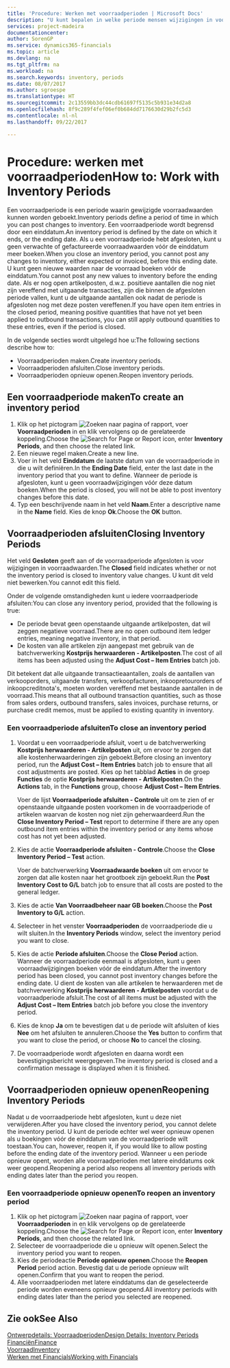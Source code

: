 ```yaml
---
title: 'Procedure: Werken met voorraadperioden | Microsoft Docs'
description: "U kunt bepalen in welke periode mensen wijzigingen in voorraad kunnen boeken door voorraadperioden te definiëren."
services: project-madeira
documentationcenter: 
author: SorenGP
ms.service: dynamics365-financials
ms.topic: article
ms.devlang: na
ms.tgt_pltfrm: na
ms.workload: na
ms.search.keywords: inventory, periods
ms.date: 08/07/2017
ms.author: sgroespe
ms.translationtype: HT
ms.sourcegitcommit: 2c13559bb3dc44cdb61697f5135c5b931e34d2a8
ms.openlocfilehash: 8f9c289f4fef06ef0b684dd7176630d29b2fc5d3
ms.contentlocale: nl-nl
ms.lasthandoff: 09/22/2017

---
```

# <a name="how-to-work-with-inventory-periods"></a><span data-ttu-id="88f49-103">Procedure: werken met voorraadperioden</span><span class="sxs-lookup"><span data-stu-id="88f49-103">How to: Work with Inventory Periods</span></span>
<span data-ttu-id="88f49-104">Een voorraadperiode is een periode waarin gewijzigde voorraadwaarden kunnen worden geboekt.</span><span class="sxs-lookup"><span data-stu-id="88f49-104">Inventory periods define a period of time in which you can post changes to inventory.</span></span> <span data-ttu-id="88f49-105">Een voorraadperiode wordt begrensd door een einddatum.</span><span class="sxs-lookup"><span data-stu-id="88f49-105">An inventory period is defined by the date on which it ends, or the ending date.</span></span> <span data-ttu-id="88f49-106">Als u een voorraadperiode hebt afgesloten, kunt u geen verwachte of gefactureerde voorraadwaarden vóór de einddatum meer boeken.</span><span class="sxs-lookup"><span data-stu-id="88f49-106">When you close an inventory period, you cannot post any changes to inventory, either expected or invoiced, before this ending date.</span></span> <span data-ttu-id="88f49-107">U kunt geen nieuwe waarden naar de voorraad boeken vóór de einddatum.</span><span class="sxs-lookup"><span data-stu-id="88f49-107">You cannot post any new values to inventory before the ending date.</span></span> <span data-ttu-id="88f49-108">Als er nog open artikelposten, d.w.z. positieve aantallen die nog niet zijn vereffend met uitgaande transacties, zijn die binnen de afgesloten periode vallen, kunt u de uitgaande aantallen ook nadat de periode is afgesloten nog met deze posten vereffenen.</span><span class="sxs-lookup"><span data-stu-id="88f49-108">If you have open item entries in the closed period, meaning positive quantities that have not yet been applied to outbound transactions, you can still apply outbound quantities to these entries, even if the period is closed.</span></span>  

<span data-ttu-id="88f49-109">In de volgende secties wordt uitgelegd hoe u:</span><span class="sxs-lookup"><span data-stu-id="88f49-109">The following sections describe how to:</span></span>  

* <span data-ttu-id="88f49-110">Voorraadperioden maken.</span><span class="sxs-lookup"><span data-stu-id="88f49-110">Create inventory periods.</span></span>  
* <span data-ttu-id="88f49-111">Voorraadperioden afsluiten.</span><span class="sxs-lookup"><span data-stu-id="88f49-111">Close inventory periods.</span></span>  
* <span data-ttu-id="88f49-112">Voorraadperioden opnieuw openen.</span><span class="sxs-lookup"><span data-stu-id="88f49-112">Reopen inventory periods.</span></span>  

## <a name="to-create-an-inventory-period"></a><span data-ttu-id="88f49-113">Een voorraadperiode maken</span><span class="sxs-lookup"><span data-stu-id="88f49-113">To create an inventory period</span></span>  
1. <span data-ttu-id="88f49-114">Klik op het pictogram ![Zoeken naar pagina of rapport](media/ui-search/search_small.png "pictogram Zoeken naar pagina of rapport"), voer **Voorraadperioden** in en klik vervolgens op de gerelateerde koppeling.</span><span class="sxs-lookup"><span data-stu-id="88f49-114">Choose the ![Search for Page or Report](media/ui-search/search_small.png "Search for Page or Report icon") icon, enter **Inventory Periods**, and then choose the related link.</span></span>  
2. <span data-ttu-id="88f49-115">Een nieuwe regel maken.</span><span class="sxs-lookup"><span data-stu-id="88f49-115">Create a new line.</span></span>  
3. <span data-ttu-id="88f49-116">Voer in het veld **Einddatum** de laatste datum van de voorraadperiode in die u wilt definiëren.</span><span class="sxs-lookup"><span data-stu-id="88f49-116">In the **Ending Date** field, enter the last date in the inventory period that you want to define.</span></span> <span data-ttu-id="88f49-117">Wanneer de periode is afgesloten, kunt u geen voorraadwijzigingen vóór deze datum boeken.</span><span class="sxs-lookup"><span data-stu-id="88f49-117">When the period is closed, you will not be able to post inventory changes before this date.</span></span>  
4. <span data-ttu-id="88f49-118">Typ een beschrijvende naam in het veld **Naam**.</span><span class="sxs-lookup"><span data-stu-id="88f49-118">Enter a descriptive name in the **Name** field.</span></span> <span data-ttu-id="88f49-119">Kies de knop **Ok**.</span><span class="sxs-lookup"><span data-stu-id="88f49-119">Choose the **OK** button.</span></span>  

## <a name="closing-inventory-periods"></a><span data-ttu-id="88f49-120">Voorraadperioden afsluiten</span><span class="sxs-lookup"><span data-stu-id="88f49-120">Closing Inventory Periods</span></span>  
<span data-ttu-id="88f49-121">Het veld **Gesloten** geeft aan of de voorraadperiode afgesloten is voor wijzigingen in voorraadwaarden.</span><span class="sxs-lookup"><span data-stu-id="88f49-121">The **Closed** field indicates whether or not the inventory period is closed to inventory value changes.</span></span> <span data-ttu-id="88f49-122">U kunt dit veld niet bewerken.</span><span class="sxs-lookup"><span data-stu-id="88f49-122">You cannot edit this field.</span></span>  

<span data-ttu-id="88f49-123">Onder de volgende omstandigheden kunt u iedere voorraadperiode afsluiten:</span><span class="sxs-lookup"><span data-stu-id="88f49-123">You can close any inventory period, provided that the following is true:</span></span>  

* <span data-ttu-id="88f49-124">De periode bevat geen openstaande uitgaande artikelposten, dat wil zeggen negatieve voorraad.</span><span class="sxs-lookup"><span data-stu-id="88f49-124">There are no open outbound item ledger entries, meaning negative inventory, in that period.</span></span>  
* <span data-ttu-id="88f49-125">De kosten van alle artikelen zijn aangepast met gebruik van de batchverwerking **Kostprijs herwaarderen - Artikelposten**.</span><span class="sxs-lookup"><span data-stu-id="88f49-125">The cost of all items has been adjusted using the **Adjust Cost – Item Entries** batch job.</span></span>  

<span data-ttu-id="88f49-126">Dit betekent dat alle uitgaande transactieaantallen, zoals de aantallen van verkooporders, uitgaande transfers, verkoopfacturen, inkoopretourorders of inkoopcreditnota's, moeten worden vereffend met bestaande aantallen in de voorraad.</span><span class="sxs-lookup"><span data-stu-id="88f49-126">This means that all outbound transaction quantities, such as those from sales orders, outbound transfers, sales invoices, purchase returns, or purchase credit memos, must be applied to existing quantity in inventory.</span></span>  

### <a name="to-close-an-inventory-period"></a><span data-ttu-id="88f49-127">Een voorraadperiode afsluiten</span><span class="sxs-lookup"><span data-stu-id="88f49-127">To close an inventory period</span></span>  
1. <span data-ttu-id="88f49-128">Voordat u een voorraadperiode afsluit, voert u de batchverwerking **Kostprijs herwaarderen - Artikelposten** uit, om ervoor te zorgen dat alle kostenherwaarderingen zijn geboekt.</span><span class="sxs-lookup"><span data-stu-id="88f49-128">Before closing an inventory period, run the **Adjust Cost – Item Entries** batch job to ensure that all cost adjustments are posted.</span></span> <span data-ttu-id="88f49-129">Kies op het tabblad **Acties** in de groep **Functies** de optie **Kostprijs herwaarderen - Artikelposten**.</span><span class="sxs-lookup"><span data-stu-id="88f49-129">On the **Actions** tab, in the **Functions** group, choose **Adjust Cost – Item Entries**.</span></span>  

     <span data-ttu-id="88f49-130">Voer de lijst **Voorraadperiode afsluiten - Controle** uit om te zien of er openstaande uitgaande posten voorkomen in de voorraadperiode of artikelen waarvan de kosten nog niet zijn geherwaardeerd.</span><span class="sxs-lookup"><span data-stu-id="88f49-130">Run the **Close Inventory Period – Test** report to determine if there are any open outbound item entries within the inventory period or any items whose cost has not yet been adjusted.</span></span>  
2. <span data-ttu-id="88f49-131">Kies de actie **Voorraadperiode afsluiten - Controle**.</span><span class="sxs-lookup"><span data-stu-id="88f49-131">Choose the **Close Inventory Period – Test** action.</span></span>  

     <span data-ttu-id="88f49-132">Voer de batchverwerking **Voorraadwaarde boeken** uit om ervoor te zorgen dat alle kosten naar het grootboek zijn geboekt.</span><span class="sxs-lookup"><span data-stu-id="88f49-132">Run the **Post Inventory Cost to G/L** batch job to ensure that all costs are posted to the general ledger.</span></span>  
3. <span data-ttu-id="88f49-133">Kies de actie **Van Voorraadbeheer naar GB boeken**.</span><span class="sxs-lookup"><span data-stu-id="88f49-133">Choose the **Post Inventory to G/L** action.</span></span>  
4. <span data-ttu-id="88f49-134">Selecteer in het venster **Voorraadperioden** de voorraadperiode die u wilt sluiten.</span><span class="sxs-lookup"><span data-stu-id="88f49-134">In the **Inventory Periods** window, select the inventory period you want to close.</span></span>  
5. <span data-ttu-id="88f49-135">Kies de actie **Periode afsluiten**.</span><span class="sxs-lookup"><span data-stu-id="88f49-135">Choose the **Close Period** action.</span></span> <span data-ttu-id="88f49-136">Wanneer de voorraadperiode eenmaal is afgesloten, kunt u geen voorraadwijzigingen boeken vóór de einddatum.</span><span class="sxs-lookup"><span data-stu-id="88f49-136">After the inventory period has been closed, you cannot post inventory changes before the ending date.</span></span> <span data-ttu-id="88f49-137">U dient de kosten van alle artikelen te herwaarderen met de batchverwerking **Kostprijs herwaarderen - Artikelposten** voordat u de voorraadperiode afsluit.</span><span class="sxs-lookup"><span data-stu-id="88f49-137">The cost of all items must be adjusted with the **Adjust Cost – Item Entries** batch job before you close the inventory period.</span></span>  
6. <span data-ttu-id="88f49-138">Kies de knop **Ja** om te bevestigen dat u de periode wilt afsluiten of kies **Nee** om het afsluiten te annuleren.</span><span class="sxs-lookup"><span data-stu-id="88f49-138">Choose the **Yes** button to confirm that you want to close the period, or choose **No** to cancel the closing.</span></span>  
7. <span data-ttu-id="88f49-139">De voorraadperiode wordt afgesloten en daarna wordt een bevestigingsbericht weergegeven.</span><span class="sxs-lookup"><span data-stu-id="88f49-139">The inventory period is closed and a confirmation message is displayed when it is finished.</span></span>  

## <a name="reopening-inventory-periods"></a><span data-ttu-id="88f49-140">Voorraadperioden opnieuw openen</span><span class="sxs-lookup"><span data-stu-id="88f49-140">Reopening Inventory Periods</span></span>  
<span data-ttu-id="88f49-141">Nadat u de voorraadperiode hebt afgesloten, kunt u deze niet verwijderen.</span><span class="sxs-lookup"><span data-stu-id="88f49-141">After you have closed the inventory period, you cannot delete the inventory period.</span></span> <span data-ttu-id="88f49-142">U kunt de periode echter wel weer opnieuw openen als u boekingen vóór de einddatum van de voorraadperiode wilt toestaan.</span><span class="sxs-lookup"><span data-stu-id="88f49-142">You can, however, reopen it, if you would like to allow posting before the ending date of the inventory period.</span></span> <span data-ttu-id="88f49-143">Wanneer u een periode opnieuw opent, worden alle voorraadperioden met latere einddatums ook weer geopend.</span><span class="sxs-lookup"><span data-stu-id="88f49-143">Reopening a period also reopens all inventory periods with ending dates later than the period you reopen.</span></span>  

### <a name="to-reopen-an-inventory-period"></a><span data-ttu-id="88f49-144">Een voorraadperiode opnieuw openen</span><span class="sxs-lookup"><span data-stu-id="88f49-144">To reopen an inventory period</span></span>  
1. <span data-ttu-id="88f49-145">Klik op het pictogram ![Zoeken naar pagina of rapport](media/ui-search/search_small.png "pictogram Zoeken naar pagina of rapport"), voer **Voorraadperioden** in en klik vervolgens op de gerelateerde koppeling.</span><span class="sxs-lookup"><span data-stu-id="88f49-145">Choose the ![Search for Page or Report](media/ui-search/search_small.png "Search for Page or Report icon") icon, enter **Inventory Periods**, and then choose the related link.</span></span>  
2. <span data-ttu-id="88f49-146">Selecteer de voorraadperiode die u opnieuw wilt openen.</span><span class="sxs-lookup"><span data-stu-id="88f49-146">Select the inventory period you want to reopen.</span></span>  
3. <span data-ttu-id="88f49-147">Kies de periodeactie **Periode opnieuw openen**.</span><span class="sxs-lookup"><span data-stu-id="88f49-147">Choose the **Reopen Period** period action.</span></span> <span data-ttu-id="88f49-148">Bevestig dat u de periode opnieuw wilt openen.</span><span class="sxs-lookup"><span data-stu-id="88f49-148">Confirm that you want to reopen the period.</span></span>  
4. <span data-ttu-id="88f49-149">Alle voorraadperioden met latere einddatums dan de geselecteerde periode worden eveneens opnieuw geopend.</span><span class="sxs-lookup"><span data-stu-id="88f49-149">All inventory periods with ending dates later than the period you selected are reopened.</span></span>  

## <a name="see-also"></a><span data-ttu-id="88f49-150">Zie ook</span><span class="sxs-lookup"><span data-stu-id="88f49-150">See Also</span></span>  
[<span data-ttu-id="88f49-151">Ontwerpdetails: Voorraadperioden</span><span class="sxs-lookup"><span data-stu-id="88f49-151">Design Details: Inventory Periods</span></span>](design-details-inventory-periods.md)  
[<span data-ttu-id="88f49-152">Financiën</span><span class="sxs-lookup"><span data-stu-id="88f49-152">Finance</span></span>](finance.md)  
[<span data-ttu-id="88f49-153">Voorraad</span><span class="sxs-lookup"><span data-stu-id="88f49-153">Inventory</span></span>](inventory-manage-inventory.md)  
[<span data-ttu-id="88f49-154">Werken met Financials</span><span class="sxs-lookup"><span data-stu-id="88f49-154">Working with Financials</span></span>](ui-work-product.md)

